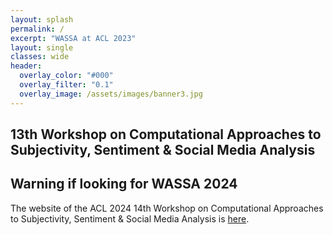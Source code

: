 ```yaml
---
layout: splash
permalink: /
excerpt: "WASSA at ACL 2023"
layout: single
classes: wide
header:
  overlay_color: "#000"
  overlay_filter: "0.1"
  overlay_image: /assets/images/banner3.jpg
---
```


## 13th Workshop on Computational Approaches to Subjectivity, Sentiment & Social Media Analysis

## Warning if looking for WASSA 2024 

The website of the ACL 2024 14th Workshop on Computational Approaches to Subjectivity, Sentiment & Social Media Analysis is [here](https://workshop-wassa.github.io/). 
